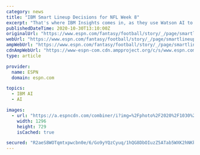 ```yaml
---
category: news
title: "IBM Smart Lineup Decisions for NFL Week 8"
excerpt: "That's where IBM Insights comes in, as they use Watson AI to break down all of the content you're consuming and then some. And by \"some\", I mean every inch of the interwebs. Below are the ..."
publishedDateTime: 2020-10-30T13:10:00Z
originalUrl: "https://www.espn.com/fantasy/football/story/_/page/smartlineup201030/ibm-smart-lineup-decisions-nfl-week-8"
webUrl: "https://www.espn.com/fantasy/football/story/_/page/smartlineup201030/ibm-smart-lineup-decisions-nfl-week-8"
ampWebUrl: "https://www.espn.com/fantasy/football/story/_/page/smartlineup201030/ibm-smart-lineup-decisions-nfl-week-8?platform=amp"
cdnAmpWebUrl: "https://www-espn-com.cdn.ampproject.org/c/s/www.espn.com/fantasy/football/story/_/page/smartlineup201030/ibm-smart-lineup-decisions-nfl-week-8?platform=amp"
type: article

provider:
  name: ESPN
  domain: espn.com

topics:
  - IBM AI
  - AI

images:
  - url: "https://a.espncdn.com/combiner/i?img=%2Fphoto%2F2020%2F1030%2Fr768310_1296x729_16%2D9.jpg"
    width: 1296
    height: 729
    isCached: true

secured: "R2aeS8WOTqmtxpwcbn0e/6/Go9yYQzCyuq/1hQG8DbOIuzZ5ATab5WXK2hNKkfkPU99oFqQaiuGD5RfR89ZCpmT0xFYWqrGOksrrkwFjZzVUlwwbVxuBqYcpvQ0dCNbDgz8wVth/yviHl5W4HQ/W1oIiAAlGYNbLm3L6tTy2J1giXXDRTq3Gy0LnhhsKexgZiyzCACewdUKXoh5taWFu0XOeJZb3Ltp5WIqa9wASgEhNm1bBrEzrXzWOU0scL0DyNrO+rxx3FLAg1vka6E47LfSdBXBepYVcRk0vtOsy67rxZ0PhCqss5rs6pTayT8ltUkNPrpEA/CouwxrtpwyU8/tMiqveSVkvVtWpS5enqfU=;LVG8h2BAo/h5KcDO5aao9Q=="
---
```


